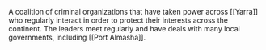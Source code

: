 A coalition of criminal organizations that have taken power across [[Yarra]] who regularly interact in order to protect their interests across the continent. The leaders meet regularly and have deals with many local governments, including [[Port Almasha]].
